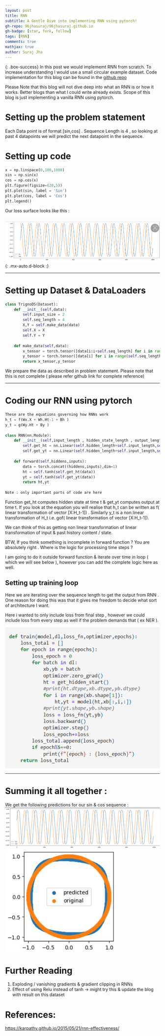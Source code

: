 ```yaml
---
layout: post
title: RNN
subtitle: A Gentle Dive into implementing RNN using pytorch!
gh-repo: 96jhasuraj/96jhasuraj.github.io
gh-badge: [star, fork, follow]
tags: [RNN]
comments: true
mathjax: true
author: Suraj Jha
---
```


{: .box-success}
In this post we would implememt RNN from scratch. To increase understanding I would use a small circular example dataset. Code implementation for this blog can be found in the [github repo](https://github.com/96jhasuraj/LearnAI/blob/main/learn_pytorch/2.%20RNNs.ipynb)

Please Note that this blog will not dive deep into what an RNN is or how it works. Better blogs than what I could write already exists. Scope of this blog is just implementing a vanilla RNN using pytorch.  

# Setting up the problem statement
Each Data point is of format [sin,cos] . Sequence Length is 4 , so looking at past 4 datapoints we will predict the next datapoint in the sequence.

# Setting up code
```python
x = np.linspace(0,100,1000)
sin = np.sin(x)
cos = np.cos(x) 
plt.figure(figsize=(20,5))
plt.plot(sin, label = 'Sin')
plt.plot(cos, label = 'Cos')
plt.legend()
```
Our loss surface looks like this : 

![Data Plot 1](/assets/img/dataset_sincos_8july2025_part1.png){: .mx-auto.d-block :}

---

# Setting up Dataset & DataLoaders
```python
class TrignoDS(Dataset):
    def __init__(self,data):
        self.input_size = 2
        self.seq_length = 4
        X,Y = self.make_data(data)
        self.X = X
        self.Y = Y

    def make_data(self,data):
        x_tensor = torch.tensor([data[i:i+self.seq_length] for i in range(0, len(data) - self.seq_length)]).float()
        y_tensor = torch.tensor([data[i] for i in range(self.seq_length, len(data))]).float()
        return x_tensor,y_tensor
```
We prepare the data as described in problem statement. Please note that this is not complete ( please refer github link for complete reference)

---

# Coding our RNN using pytorch
```python
These are the equations governing how RNNs work 
h_t = f(Wx.X + Wh.Ht-1 + Bh )
y_t = g(Wy.Ht + By )

class RNN(nn.Module):
    def __init__(self,input_length , hidden_state_length , output_length):
        self.get_ht = nn.Linear(self.hidden_length+self.input_length,self.hidden_length)
        self.get_yt = nn.Linear(self.hidden_length+self.input_length,self.output_length)

    def forward(self,hiddens,inputs):
        data = torch.concat((hiddens,inputs),dim=1)
        ht = self.tanh(self.get_ht(data))
        yt = self.tanh(self.get_yt(data))
        return ht,yt

Note : only important parts of code are here
```

Function get_ht computes hidden state at time t &  get_yt computes output at time t. If you look at the equation you will realise that h_t can be written as f( linear transformation of vector [X:H_t-1]) . Similarly y_t is a non linear transformation of H_t i.e. gof( linear transformation of vector [X:H_t-1]). 

We can think of this as getting non linear transformation of linear transformation of input & past history content / state.

BTW, If you think something is incomplete in forward function ? You are absolutely right . Where is the logic for processing time steps ? 

I am going to do it outside forward function & iterate over time in loop ( which we will see below ), however you can add the complete logic here as well. 


## Setting up training loop 
Here we are iterating over the sequence length to get the output from RNN . One reason for doing this was that it gives me freedom to decide what sort of architecture I want. 

Here i wanted to only include loss from final step , however we could include loss from every step as well if the problem demands that ( ex NER ).

![RNN traning loop](/assets/img/rnn_train.png)

---


# Summing it all together :

We get the following predictions for our sin & cos sequence : 
![output 1](/assets/img/rnn_output1.png)
![output 2](/assets/img/rnn_output2.png)

# Further Reading 
1. Exploding / vanishing gradients & gradient clipping in RNNs
2. Effect of using Relu instead of tanh -> might try this & update the blog with result on this dataset

# References:
https://karpathy.github.io/2015/05/21/rnn-effectiveness/